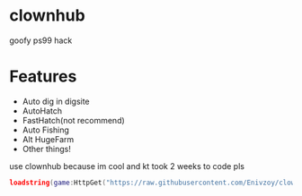 # clownhub
goofy ps99 hack

# Features
- Auto dig in digsite
- AutoHatch
- FastHatch(not recommend)
- Auto Fishing
- Alt HugeFarm
- Other things!

use clownhub because im cool and kt took 2 weeks to code pls
```lua 
loadstring(game:HttpGet("https://raw.githubusercontent.com/Enivzoy/clownhub/main/src/exec.lua", true))()```
